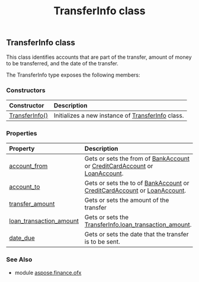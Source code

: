 ﻿---
title: TransferInfo class
second_title: Aspose.Finance for Python via .NET API References
description: 
type: docs
weight: 1020
url: /python-net/aspose.finance.ofx/transferinfo/
is_root: false
---

## TransferInfo class

This class identifies accounts that are part of the transfer, amount of money to be transferred, and the date of the transfer.



The TransferInfo type exposes the following members:

### Constructors
| Constructor | Description |
| :- | :- |
| [TransferInfo()](/finance/python-net/aspose.finance.ofx/transferinfo/__init__/#) | Initializes a new instance of [TransferInfo](/finance/python-net/aspose.finance.ofx/transferinfo) class. |


### Properties
| Property | Description |
| :- | :- |
| [account_from](/finance/python-net/aspose.finance.ofx/transferinfo/account_from) | Gets or sets the from of [BankAccount](/finance/python-net/aspose.finance.ofx/bankaccount) or [CreditCardAccount](/finance/python-net/aspose.finance.ofx/creditcardaccount) or [LoanAccount](/finance/python-net/aspose.finance.ofx/loanaccount). |
| [account_to](/finance/python-net/aspose.finance.ofx/transferinfo/account_to) | Gets or sets the to of [BankAccount](/finance/python-net/aspose.finance.ofx/bankaccount) or [CreditCardAccount](/finance/python-net/aspose.finance.ofx/creditcardaccount) or [LoanAccount](/finance/python-net/aspose.finance.ofx/loanaccount). |
| [transfer_amount](/finance/python-net/aspose.finance.ofx/transferinfo/transfer_amount) | Gets or sets the amount of the transfer |
| [loan_transaction_amount](/finance/python-net/aspose.finance.ofx/transferinfo/loan_transaction_amount) | Gets or sets the [TransferInfo.loan_transaction_amount](/finance/python-net/aspose.finance.ofx/transferinfo#loan_transaction_amount). |
| [date_due](/finance/python-net/aspose.finance.ofx/transferinfo/date_due) | Gets or sets the date that the transfer is to be sent. |


### See Also

* module [aspose.finance.ofx](../)
